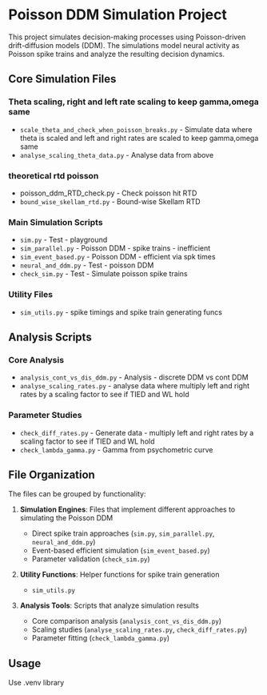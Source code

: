 # Poisson DDM Simulation Project

This project simulates decision-making processes using Poisson-driven drift-diffusion models (DDM). The simulations model neural activity as Poisson spike trains and analyze the resulting decision dynamics.

## Core Simulation Files

### Theta scaling, right and left rate scaling to keep gamma,omega same
- `scale_theta_and_check_when_poisson_breaks.py` - Simulate data where theta is scaled and left and right rates are scaled to keep gamma,omega same
- `analyse_scaling_theta_data.py` - Analyse data from above

### theoretical rtd poisson
- poisson_ddm_RTD_check.py - Check poisson hit RTD
- `bound_wise_skellam_rtd.py` - Bound-wise Skellam RTD
### Main Simulation Scripts
- `sim.py` - Test - playground
- `sim_parallel.py` - Poisson DDM - spike trains - inefficient
- `sim_event_based.py` - Poisson DDM - efficient via spk times
- `neural_and_ddm.py` - Test - poisson DDM
- `check_sim.py` - Test - Simulate poisson spike trains



### Utility Files
- `sim_utils.py` - spike timings and spike train generating funcs

## Analysis Scripts

### Core Analysis
- `analysis_cont_vs_dis_ddm.py` - Analysis - discrete DDM vs cont DDM
- `analyse_scaling_rates.py` - analyse data where multiply left and right rates by a scaling factor to see if TIED and WL hold

### Parameter Studies
- `check_diff_rates.py` - Generate data - multiply left and right rates by a scaling factor to see if TIED and WL hold
- `check_lambda_gamma.py` - Gamma from psychometric curve

## File Organization

The files can be grouped by functionality:

1. **Simulation Engines**: Files that implement different approaches to simulating the Poisson DDM
   - Direct spike train approaches (`sim.py`, `sim_parallel.py`, `neural_and_ddm.py`)
   - Event-based efficient simulation (`sim_event_based.py`)
   - Parameter validation (`check_sim.py`)

2. **Utility Functions**: Helper functions for spike train generation
   - `sim_utils.py`

3. **Analysis Tools**: Scripts that analyze simulation results
   - Core comparison analysis (`analysis_cont_vs_dis_ddm.py`)
   - Scaling studies (`analyse_scaling_rates.py`, `check_diff_rates.py`)
   - Parameter fitting (`check_lambda_gamma.py`)

## Usage

Use .venv library